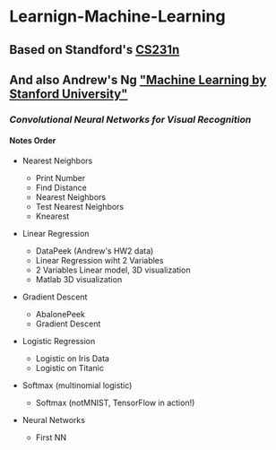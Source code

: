 # Learnign-Machine-Learning #
## Based on Standford's [CS231n](http://cs231n.stanford.edu/ "CS231n") ##
## And also Andrew's Ng ["Machine Learning by Stanford University"](https://www.coursera.org/learn/machine-learning/home/welcome)
### *Convolutional Neural Networks for Visual Recognition* ###
#### Notes Order ####

- Nearest Neighbors
    - Print Number
    - Find Distance
    - Nearest Neighbors
    - Test Nearest Neighbors
    - Knearest

- Linear Regression
    - DataPeek (Andrew's HW2 data)
    - Linear Regression wiht 2 Variables
    - 2 Variables Linear model, 3D visualization
    - Matlab 3D visualization

- Gradient Descent
    - AbalonePeek
    - Gradient Descent

- Logistic Regression
    - Logistic on Iris Data
    - Logistic on Titanic

- Softmax (multinomial logistic)
    - Softmax (notMNIST, TensorFlow in action!)

- Neural Networks
    - First NN
